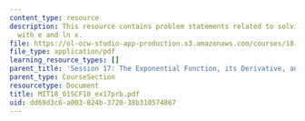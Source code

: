 ```yaml
---
content_type: resource
description: This resource contains problem statements related to solving equations
  with e and ln x.
file: https://ol-ocw-studio-app-production.s3.amazonaws.com/courses/18-01sc-single-variable-calculus-fall-2010/dd69d3c6a003824b372038b310574867_MIT18_01SCF10_ex17prb.pdf
file_type: application/pdf
learning_resource_types: []
parent_title: 'Session 17: The Exponential Function, its Derivative, and its Inverse'
parent_type: CourseSection
resourcetype: Document
title: MIT18_01SCF10_ex17prb.pdf
uid: dd69d3c6-a003-824b-3720-38b310574867
---
```

